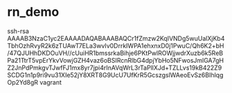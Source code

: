 # rn_demo
ssh-rsa AAAAB3NzaC1yc2EAAAADAQABAAABAQCr1fZmzw2KqIVNDg5wuUalXjKb4TbhOzhRvyR2k6zTUAwT7ELa3wvIv0DrrkIWPA1ehxnxD0j1PwuC/Qh6K2+bH/47QJUHhDKDOuVH//cUuiHR1bmssrkaBihje6PKtPwlROWjjwdrXuzb6k5ReBPa21TtrT5vpErYkvVowjGZH4vaz6oBSIRcnRlbG4dpjYbHo5NFwosJmlGA7gHZ2JnPdPmkgvTJwfFJ1mx8yr7jpi4rInAVqWrL3rTaPllXJd+TZLLvs19kB422Z9SCDG1n1p9ri9vu31XIe52jY8XRT8G9UcU7UfKrR5GcszgslWAeoEvSz6BIhlqgOp2Yd8gR vagrant
